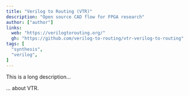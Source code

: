 ```yaml
---
title: "Verilog to Routing (VTR)"
description: "Open source CAD flow for FPGA research"
author: ["author"]
links:
  web: "https://verilogtorouting.org/"
  gh: "https://github.com/verilog-to-routing/vtr-verilog-to-routing"
tags: [
  "synthesis",
  "verilog",
]
---
```


This is a long description...
<!--more-->
... about VTR.
